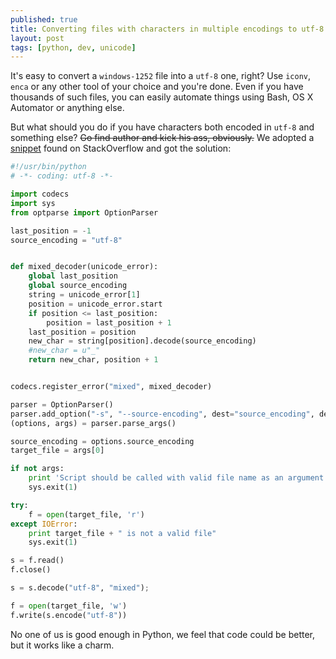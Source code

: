 ```yaml
---
published: true
title: Converting files with characters in multiple encodings to utf-8
layout: post
tags: [python, dev, unicode]
---
```


It's easy to convert a `windows-1252` file into a `utf-8` one, right? Use `iconv`, `enca` or any other tool of your choice and you're done. Even if you have thousands of such files, you can easily automate things using Bash, OS X Automator or anything else.

But what should you do if you have characters both encoded in `utf-8` and something else? <s>Go find author and kick his ass, obviously.</s> We adopted a [snippet](http://stackoverflow.com/questions/10009753/python-dealing-with-mixed-encoding-files) found on StackOverflow and got the solution:

```python
#!/usr/bin/python
# -*- coding: utf-8 -*-

import codecs
import sys
from optparse import OptionParser

last_position = -1
source_encoding = "utf-8"


def mixed_decoder(unicode_error):
    global last_position
    global source_encoding
    string = unicode_error[1]
    position = unicode_error.start
    if position <= last_position:
        position = last_position + 1
    last_position = position
    new_char = string[position].decode(source_encoding)
    #new_char = u"_"
    return new_char, position + 1


codecs.register_error("mixed", mixed_decoder)

parser = OptionParser()
parser.add_option("-s", "--source-encoding", dest="source_encoding", default="utf-8")
(options, args) = parser.parse_args()

source_encoding = options.source_encoding
target_file = args[0]

if not args:
    print 'Script should be called with valid file name as an argument. The file will be converted to utf-8.'
    sys.exit(1)

try:
    f = open(target_file, 'r')
except IOError:
    print target_file + " is not a valid file"
    sys.exit(1)

s = f.read()
f.close()

s = s.decode("utf-8", "mixed");

f = open(target_file, 'w')
f.write(s.encode("utf-8"))
```

No one of us is good enough in Python, we feel that code could be better, but it works like a charm.

